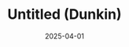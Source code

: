 ---
layout: post
title: Untitled (Dunkin)
date: '2025-04-01'
categories: 
  - art
  - photos
feature_image: "/assets/images/dunkin.jpg"
--- 